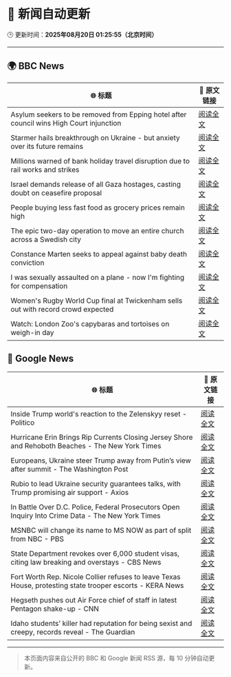 # 🧠 新闻自动更新

🕒 更新时间：**2025年08月20日 01:25:55（北京时间）**

---

## 🌍 BBC News

| 🌐 标题 | 🔗 原文链接 |
|--------|-------------|
| Asylum seekers to be removed from Epping hotel after council wins High Court injunction | [阅读全文](https://www.bbc.com/news/articles/cy98gdnrl7lo?at_medium=RSS&at_campaign=rss) |
| Starmer hails breakthrough on Ukraine - but anxiety over its future remains | [阅读全文](https://www.bbc.com/news/articles/cr5rl6y04z0o?at_medium=RSS&at_campaign=rss) |
| Millions warned of bank holiday travel disruption due to rail works and strikes | [阅读全文](https://www.bbc.com/news/articles/c5y26gg371jo?at_medium=RSS&at_campaign=rss) |
| Israel demands release of all Gaza hostages, casting doubt on ceasefire proposal | [阅读全文](https://www.bbc.com/news/articles/cjeynvp409vo?at_medium=RSS&at_campaign=rss) |
| People buying less fast food as grocery prices remain high | [阅读全文](https://www.bbc.com/news/articles/c5y042g11yvo?at_medium=RSS&at_campaign=rss) |
| The epic two-day operation to move an entire church across a Swedish city | [阅读全文](https://www.bbc.com/news/articles/cde3xp4xlw9o?at_medium=RSS&at_campaign=rss) |
| Constance Marten seeks to appeal against baby death conviction | [阅读全文](https://www.bbc.com/news/articles/clyjg1q5y4qo?at_medium=RSS&at_campaign=rss) |
| I was sexually assaulted on a plane - now I'm fighting for compensation | [阅读全文](https://www.bbc.com/news/articles/cly6g2j67rko?at_medium=RSS&at_campaign=rss) |
| Women's Rugby World Cup final at Twickenham sells out with record crowd expected | [阅读全文](https://www.bbc.com/sport/rugby-union/articles/cwy597y87dxo?at_medium=RSS&at_campaign=rss) |
| Watch: London Zoo's capybaras and tortoises on weigh-in day | [阅读全文](https://www.bbc.com/news/videos/c6267d6ng02o?at_medium=RSS&at_campaign=rss) |

## 📰 Google News

| 🌐 标题 | 🔗 原文链接 |
|--------|-------------|
| Inside Trump world's reaction to the Zelenskyy reset - Politico | [阅读全文](https://news.google.com/rss/articles/CBMirAFBVV95cUxPelJ2a3JpNTJTR1dFOVh3VFpfTk5lcXVfMl91YTZFTTNlcHRrRDVfckNBSzNWNVh1T3YtZE1BUFZLM0FOOUR6eFZpT1hEWVdxRG1JWU5lVE1kMFBZcTlaTVhjQlBTTTRqTlMyRTlkSnpLVVQyQ3prRnZNbTU3SmFuc04wTEdVb1JuQzc4ZGFCOGNvb00yWlNISDZZZ3hiaWRhVkRMQWM1N3BTVWgt?oc=5) |
| Hurricane Erin Brings Rip Currents Closing Jersey Shore and Rehoboth Beaches - The New York Times | [阅读全文](https://news.google.com/rss/articles/CBMikwFBVV95cUxNU1AybW1oblNtS2kzdFI1Vk1CU1E3RVlkaVk1UldPdXdzM0FNVGZxeGoxUmRxWG1wTjhFY0lnTWp5MU5HNHpYVUk5OE91LVNHSEo4T0psa1ZzdUdLclFISkNhUk5NTEJFSVFZdDZmaUw3SXlYdEpwOWFzVkI2WmJ3bDVPTUxFQ3FpeGw3RU9RNU04NGs?oc=5) |
| Europeans, Ukraine steer Trump away from Putin’s view after summit - The Washington Post | [阅读全文](https://news.google.com/rss/articles/CBMipAFBVV95cUxOaGw2R1lPa3BuMDJBT2JkNzJYX3Fpc1F0Y19mVHRJc0U0TFFrb1N4UC1aWWdTT2JZWXVNQjlYNXo4Rm9xWEUzV0F6YXd2eFcxSDlaa2FHRVM1TnpKaUNtWDYzNEhSMFhsNnJsalkzUG5zT2FaVWlOb0RCZ3d2QTl5ZTlZbUhUSEEzRTFvZUNLTFZNX2RHOFpMVHhKeEhwcV9zV0x2OA?oc=5) |
| Rubio to lead Ukraine security guarantees talks, with Trump promising air support - Axios | [阅读全文](https://news.google.com/rss/articles/CBMiigFBVV95cUxQdGxFQkY4cV9qNEFqU0ZjZ2ZQMV8wUF91cm11S3dBNUJZOGpSanptSVVFWWRfc3B6dElNWXBKUTk5ZVpldV9UdlA1NHAwekNlVXFFVHJ0LW0wUjBFdW1BZVpNa2pYZ1htcEk2TXNwZWtOelhvQk1LaE0wa2FiTEdSb2lVR2NqTVF3cEE?oc=5) |
| In Battle Over D.C. Police, Federal Prosecutors Open Inquiry Into Crime Data - The New York Times | [阅读全文](https://news.google.com/rss/articles/CBMijwFBVV95cUxOVHNkajY0Rmp0dVpPUDZRaW4wbUR1bGsxTmpSMUt0RUZqYWRiY1JZckFMQkpOc0Y2QURjcVRYLUtiVUp6SndZNFRuUDZmQkM0UGpoamI2R2tzMVZkM2dNVjRHTmk1d0NRNlFiSzliekktUUdCTFdFUTRad3FDQkxnaEViS09QMmpfTWwwT2xwTQ?oc=5) |
| MSNBC will change its name to MS NOW as part of split from NBC - PBS | [阅读全文](https://news.google.com/rss/articles/CBMinwFBVV95cUxOR3VoaHg3M09YcmxwUkwwd1NUbUxPSWlYdmt2enpZMmZubmxHMk9lWnN6aUNzNW04VlNEUlpZaU5xWG1aMDh5QUlxekowaGs0WjBrR2wwUjM4OWZrakMwYXQ2dGNWSWFXc3Y0VVZjZTg5Mnhab2R6ZWxLLXBVZlZnbDhjYWhUM3Y5NTdNWDRBTGRDeVhVYTN4QWhFaWZwZkHSAaQBQVVfeXFMTllJX3ZoMTVlY2RpSHNZaHZmV3lyTUE0YnV2UDJHRXVrWk13Y3NVNlBpQ3JGZ1hDdFAtMS13RWpRWk0yOU0wbEFXZHI1d1RTOWVWb3Y2SkdhNDZHZ2hKOW9NSW93Y1dyQ0VLRU5ESTU3YWJ4Q2dNUm9MYnByMXFRZC1TUmE2bGVzUUFaSHF0Tm55XzFjZmdlOGt2OTVoVF93Mzk1RWw?oc=5) |
| State Department revokes over 6,000 student visas, citing law breaking and overstays - CBS News | [阅读全文](https://news.google.com/rss/articles/CBMid0FVX3lxTE9MQ0hSZU1yWjZ4OGJZUC1XaF9yM2JHcVVyVmxyLU5JQm1kcnE0Z0xLZXJIRE80R0syZl9KMFV4YlQwWjJnWHNxeTR1cVFLRmtPZXdHM3lZSHRBc3N6MmRpVTN1dGFFTmtGTnh0UlRGTFV0UzdmMXpV0gF8QVVfeXFMTUNBLWN2aEkxMEQ5d3J1akFuMnZ5b1R1WE5hLWdVRXJya1lSVW9pa045OWlqS1FfLThUNXNEUi1relR4LVdxaVpjR181ZXlFMzlialU5Mmo0NDBNTTZUSGFMV3N2N0dOWnEtNG0xZjNTaVJmMDhobzJFWjFqNg?oc=5) |
| Fort Worth Rep. Nicole Collier refuses to leave Texas House, protesting state trooper escorts - KERA News | [阅读全文](https://news.google.com/rss/articles/CBMi1AFBVV95cUxNQmVxYlpLeWEwSTZzZnJaNDVueHFpV2V1Yy1rT3AxN0NkcDRtVkp6aG9UbXNlZmtYMHRKLXlWeXIwUlNiZzUxakhqaVZ4OW9BZElVdjhsRExJTlZONmk2bjhqbDFrQmZVWmR4THRWdGpuQXEtVlBxOHNUZG02QnhtZ0oxNzRqZG15R1NlUFFsQnZJUkpLTzBoQ1NXMUM1R1RFVXJDbzc1aTBRSTFUcHprZjVLQW9KME8zSjF1ek5taEd3ZWFSSDdoeU9XenUyR1UtQk9RYg?oc=5) |
| Hegseth pushes out Air Force chief of staff in latest Pentagon shake-up - CNN | [阅读全文](https://news.google.com/rss/articles/CBMiiwFBVV95cUxQUmFCYTV5YzlvdDdJMGhwSkd4MjBwMDBqbmhjN3RRS0N0WFVja0tPN2NhUFd2VDZZQ1RqMzFGS29zUUt2ZklESDg1WElWUFY0WVZoVHJIdGwtU000eURXbm55U3RPOUtlNDRKWTJONVZGNDlycTMtSlpLRFpDc0tkRWVJM3I3ZDBfZHYw0gGQAUFVX3lxTE9MSktmWXJwNEN2UWR6bEk3SERCRmlJOUFSQ2RXU1AtZDEzTUNtTjFOSGs5XzZBNThXYXdMa1dkb19fNTVzMjdZZERHb1U2bnVKdGp2NW44aVpaRzdDODFfRVVDZFZNRE1aZW9fOUpBMEw2NnhyMkxPQXJCRm1HVTVERTlaeXF2Z0xWSDdFUjNVQg?oc=5) |
| Idaho students’ killer had reputation for being sexist and creepy, records reveal - The Guardian | [阅读全文](https://news.google.com/rss/articles/CBMiiwFBVV95cUxNeUxVakFaLW9DODl0Y0xuY2oxUGdpRm1TQ3pyR3UtSExTbTZTRzVaZUFLRzRaT1Y4cklpYlM5M3U0Z1Y0TDRIOXoySlVxYlVIN2J6N3BOY2xaQWRPVkFOTDhJaWNEV1BmR2JoSDJDMV9nd0xMWUpQaWZ4RnhLQ1dPSXpmNlN6MXBCcWhr?oc=5) |

---
> 本页面内容来自公开的 BBC 和 Google 新闻 RSS 源，每 10 分钟自动更新。